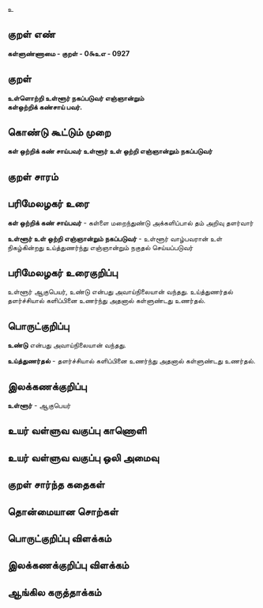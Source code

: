 உ

## குறள் எண் 

**கள்ளுண்ணாமை - குறள் - 0௯உஎ - 0927**

## குறள் 

**உள்ளொற்றி உள்ளூர் நகப்படுவர் எஞ்ஞான்றும்  
கள்ஒற்றிக் கண்சாய் பவர்.** 

## கொண்டு கூட்டும் முறை

**கள் ஒற்றிக் கண் சாய்பவர் உள்ளூர் உள் ஒற்றி எஞ்ஞான்றும் நகப்படுவர்**

## குறள் சாரம் 


## பரிமேலழகர் உரை

**கள் ஒற்றிக் கண் சாய்பவர்** - கள்ளை மறைந்துண்டு அக்களிப்பால் தம் அறிவு தளர்வார் 

**உள்ளூர் உள் ஒற்றி எஞ்ஞான்றும் நகப்படுவர்** - உள்ளூர் வாழ்பவரான் உள் நிகழ்கின்றது உய்த்துணர்ந்து எஞ்ஞான்றும் நகுதல் செய்யப்படுவர்

## பரிமேலழகர் உரைகுறிப்பு   

உள்ளூர் ஆகுபெயர், உண்டு என்பது அவாய்நிலையான் வந்தது. உய்த்துணர்தல் தளர்ச்சியால் களிப்பினை உணர்ந்து அதனால் கள்ளுண்டது உணர்தல்.

## பொருட்குறிப்பு 

**உண்டு** என்பது அவாய்நிலையான் வந்தது. 

**உய்த்துணர்தல்** - தளர்ச்சியால் களிப்பினை உணர்ந்து அதனால் கள்ளுண்டது உணர்தல்.

## இலக்கணக்குறிப்பு  

**உள்ளூர்** - ஆகுபெயர்

## உயர் வள்ளுவ வகுப்பு காணொளி


## உயர் வள்ளுவ வகுப்பு ஒலி அமைவு 

 
## குறள் சார்ந்த கதைகள் 


## தொன்மையான சொற்கள்


## பொருட்குறிப்பு விளக்கம்


## இலக்கணக்குறிப்பு விளக்கம்


## ஆங்கில கருத்தாக்கம் 


